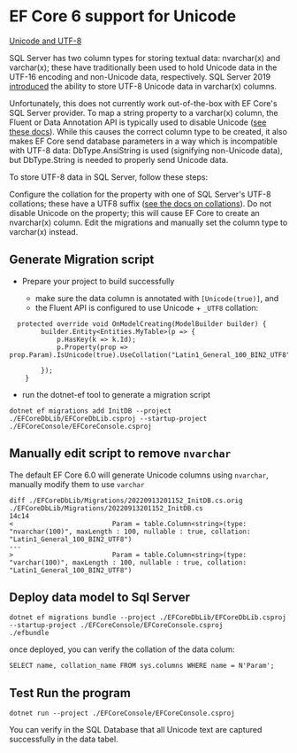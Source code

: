 # EF Core 6 support for Unicode

[Unicode and UTF-8](https://docs.microsoft.com/en-us/ef/core/providers/sql-server/columns#unicode-and-utf-8)

SQL Server has two column types for storing textual data: nvarchar(x) and varchar(x); these have traditionally been used to hold Unicode data in the UTF-16 encoding and non-Unicode data, respectively. SQL Server 2019 [introduced](https://docs.microsoft.com/en-us/sql/relational-databases/collations/collation-and-unicode-support#utf8) the ability to store UTF-8 Unicode data in varchar(x) columns.

Unfortunately, this does not currently work out-of-the-box with EF Core's SQL Server provider. To map a string property to a varchar(x) column, the Fluent or Data Annotation API is typically used to disable Unicode ([see these docs](https://docs.microsoft.com/en-us/ef/core/modeling/entity-properties#unicode)). While this causes the correct column type to be created, it also makes EF Core send database parameters in a way which is incompatible with UTF-8 data: DbType.AnsiString is used (signifying non-Unicode data), but DbType.String is needed to properly send Unicode data.

To store UTF-8 data in SQL Server, follow these steps:

Configure the collation for the property with one of SQL Server's UTF-8 collations; these have a UTF8 suffix ([see the docs on collations](https://docs.microsoft.com/en-us/ef/core/providers/sql-server/columns#unicode-and-utf-8:~:text=see%20the%20docs%20on%20collations)).
Do not disable Unicode on the property; this will cause EF Core to create an nvarchar(x) column.
Edit the migrations and manually set the column type to varchar(x) instead.

## Generate Migration script

- Prepare your project to build successfully

  * make sure the data column is annotated with `[Unicode(true)]`, and
  * the Fluent API is configured to use Unicode + `_UTF8` collation:

```
  protected override void OnModelCreating(ModelBuilder builder) {
        builder.Entity<Entities.MyTable>(p => {
            p.HasKey(k => k.Id);
            p.Property(prop => prop.Param).IsUnicode(true).UseCollation("Latin1_General_100_BIN2_UTF8").HasMaxLength(100);

        });
    }
```

- run the dotnet-ef tool to generate a migration script

```
dotnet ef migrations add InitDB --project ./EFCoreDbLib/EFCoreDbLib.csproj --startup-project ./EFCoreConsole/EFCoreConsole.csproj
```

## Manually edit script to remove `nvarchar`

The default EF Core 6.0 will generate Unicode columns using `nvarchar`, manually modify them to use `varchar`

```
diff ./EFCoreDbLib/Migrations/20220913201152_InitDB.cs.orig ./EFCoreDbLib/Migrations/20220913201152_InitDB.cs
14c14
<                         Param = table.Column<string>(type: "nvarchar(100)", maxLength : 100, nullable : true, collation: "Latin1_General_100_BIN2_UTF8")
---
>                         Param = table.Column<string>(type: "varchar(100)", maxLength : 100, nullable : true, collation: "Latin1_General_100_BIN2_UTF8")
```

## Deploy data model to Sql Server

```
dotnet ef migrations bundle --project ./EFCoreDbLib/EFCoreDbLib.csproj --startup-project ./EFCoreConsole/EFCoreConsole.csproj
./efbundle
```

once deployed, you can verify the collation of the data colum:

```
SELECT name, collation_name FROM sys.columns WHERE name = N'Param';
```

## Test Run the program

```
dotnet run --project ./EFCoreConsole/EFCoreConsole.csproj
``` 

You can verify in the SQL Database that all Unicode text are captured successfully in the data tabel.